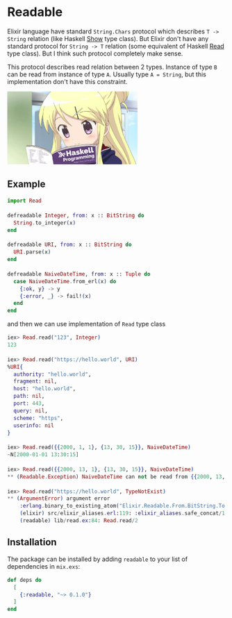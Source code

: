 # Readable

Elixir language have standard `String.Chars` protocol which describes `T -> String` relation (like Haskell [Show](https://www.haskell.org/haddock/libraries/GHC.Show.html) type class). But Elixir don't have any standard protocol for `String -> T` relation (some equivalent of Haskell [Read](https://www.haskell.org/haddock/libraries/GHC.Read.html) type class). But I think such protocol completely make sense.

This protocol describes read relation between 2 types. Instance of type `B` can be read from instance of type `A`. Usually type `A = String`, but this implementation don't have this constraint.

<img src="priv/img/logo.png" width="300"/>

## Example

```elixir
import Read

defreadable Integer, from: x :: BitString do
  String.to_integer(x)
end

defreadable URI, from: x :: BitString do
  URI.parse(x)
end

defreadable NaiveDateTime, from: x :: Tuple do
  case NaiveDateTime.from_erl(x) do
    {:ok, y} -> y
    {:error, _} -> fail!(x)
  end
end
```

and then we can use implementation of `Read` type class

```elixir
iex> Read.read("123", Integer)
123

iex> Read.read("https://hello.world", URI)
%URI{
  authority: "hello.world",
  fragment: nil,
  host: "hello.world",
  path: nil,
  port: 443,
  query: nil,
  scheme: "https",
  userinfo: nil
}

iex> Read.read({{2000, 1, 1}, {13, 30, 15}}, NaiveDateTime)
~N[2000-01-01 13:30:15]

iex> Read.read({{2000, 13, 1}, {13, 30, 15}}, NaiveDateTime)
** (Readable.Exception) NaiveDateTime can not be read from {{2000, 13, 1}, {13, 30, 15}}

iex> Read.read("https://hello.world", TypeNotExist)
** (ArgumentError) argument error
    :erlang.binary_to_existing_atom("Elixir.Readable.From.BitString.To.TypeNotExist", :utf8)
    (elixir) src/elixir_aliases.erl:119: :elixir_aliases.safe_concat/1
    (readable) lib/read.ex:84: Read.read/2
```

## Installation

The package can be installed by adding `readable` to your list of dependencies in `mix.exs`:

```elixir
def deps do
  [
    {:readable, "~> 0.1.0"}
  ]
end
```
